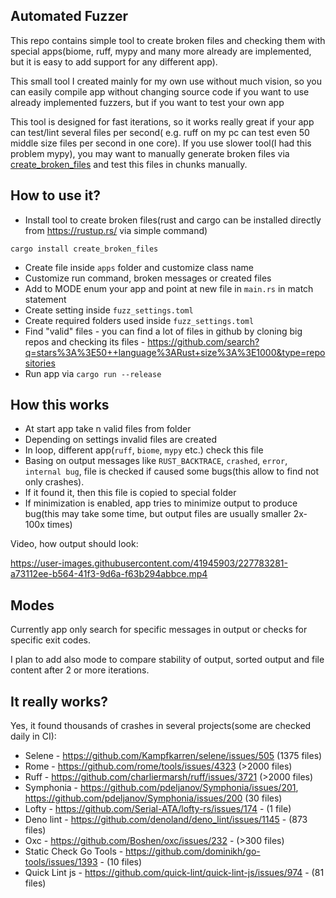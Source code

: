 ## Automated Fuzzer

This repo contains simple tool to create broken files and checking them with special apps(biome, ruff, mypy and many
more already are implemented, but it is easy to add support for any different app).

This small tool I created mainly for my own use without much vision, so you can easily compile app without changing
source code
if you want to use already implemented fuzzers, but if you want to test your own app

This tool is designed for fast iterations, so it works really great if your app can test/lint several files per second(
e.g. ruff on my pc can test even 50 middle size files per second in one core). If you use slower tool(I had this problem
mypy), you may want to manually generate broken files
via [create_broken_files](https://crates.io/crates/create_broken_files) and test this files in chunks manually.

## How to use it?

- Install tool to create broken files(rust and cargo can be installed directly from https://rustup.rs/ via simple
  command)

```
cargo install create_broken_files
```

- Create file inside `apps` folder and customize class name
- Customize run command, broken messages or created files
- Add to MODE enum your app and point at new file in `main.rs` in match statement
- Create setting inside `fuzz_settings.toml`
- Create required folders used inside `fuzz_settings.toml`
- Find "valid" files - you can find a lot of files in github by cloning big repos and checking its
  files - https://github.com/search?q=stars%3A%3E50++language%3ARust+size%3A%3E1000&type=repositories
- Run app via `cargo run --release`

## How this works

- At start app take n valid files from folder
- Depending on settings invalid files are created
- In loop, different app(`ruff`, `biome`, `mypy` etc.) check this file
- Basing on output messages like `RUST_BACKTRACE`, `crashed`, `error`, `internal bug`, file is checked if caused some
  bugs(this allow to find not only crashes).
- If it found it, then this file is copied to special folder
- If minimization is enabled, app tries to minimize output to produce bug(this may take some time, but output files are
  usually smaller 2x-100x times)

Video, how output should look:

https://user-images.githubusercontent.com/41945903/227783281-a73112ee-b564-41f3-9d6a-f63b294abbce.mp4

## Modes

Currently app only search for specific messages in output or checks for specific exit codes.

I plan to add also mode to compare stability of output, sorted output and file content after 2 or more iterations.

## It really works?

Yes, it found thousands of crashes in several projects(some are checked daily in CI):

- Selene - https://github.com/Kampfkarren/selene/issues/505 (1375 files)
- Rome - https://github.com/rome/tools/issues/4323 (>2000 files)
- Ruff - https://github.com/charliermarsh/ruff/issues/3721 (>2000 files)
- Symphonia - https://github.com/pdeljanov/Symphonia/issues/201, https://github.com/pdeljanov/Symphonia/issues/200 (30
  files)
- Lofty - https://github.com/Serial-ATA/lofty-rs/issues/174 - (1 file)
- Deno lint - https://github.com/denoland/deno_lint/issues/1145 - (873 files)
- Oxc - https://github.com/Boshen/oxc/issues/232 - (>300 files)
- Static Check Go Tools - https://github.com/dominikh/go-tools/issues/1393 - (10 files)
- Quick Lint js - https://github.com/quick-lint/quick-lint-js/issues/974 - (81 files)